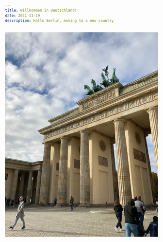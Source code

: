 ```yaml
---
title: Willkommen in Deutschland!
date: 2021-11-29
description: Hallo Berlin, moving to a new country
---
```


![Brandenburg Gate](/img/posts/2021/brandenburg-gate.jpeg)

